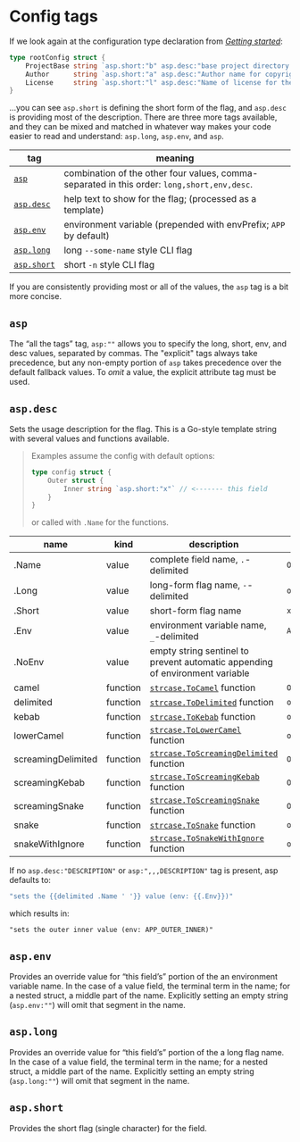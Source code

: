 # Config tags

If we look again at the configuration type declaration from [_Getting started_](01-getting-started.md):

```go
type rootConfig struct {
	ProjectBase string `asp.short:"b" asp.desc:"base project directory eg. github.com/spf13/"`
	Author      string `asp.short:"a" asp.desc:"Author name for copyright attribution"`
	License     string `asp.short:"l" asp.desc:"Name of license for the project"`
}
```

…you can see `asp.short` is defining the short form of the flag, and `asp.desc` is providing most of the description. There are three more tags available, and they can be mixed and matched in whatever way makes your code easier to read and understand: `asp.long`, `asp.env`, and `asp`.

| tag                      | meaning                                                                                     |
| ------------------------ | ------------------------------------------------------------------------------------------- |
| [`asp`](#asp)            | combination of the other four values, comma-separated in this order: `long,short,env,desc`. |
| [`asp.desc`](#aspdesc)   | help text to show for the flag; (processed as a template)                                   |
| [`asp.env`](#aspenv)     | environment variable (prepended with envPrefix; `APP` by default)                           |
| [`asp.long`](#asplong)   | long `--some-name` style CLI flag                                                           |
| [`asp.short`](#aspshort) | short `-n` style CLI flag                                                                   |

If you are consistently providing most or all of the values, the `asp` tag is a bit more concise.

## `asp`

The “all the tags” tag, `asp:""` allows you to specify the long, short, env, and desc values, separated by commas. The "explicit" tags always take precedence, but any non-empty portion of `asp` takes precedence over the default fallback values. To _omit_ a value, the explicit attribute tag must be used.

## `asp.desc`

Sets the usage description for the flag. This is a Go-style template string with several values and functions available.

> Examples assume the config with default options:
>
> ```go
> type config struct {
>     Outer struct {
>         Inner string `asp.short:"x"` // <------- this field
>     }
> }
> ```
>
> or called with `.Name` for the functions.

| name               | kind     | description                                                                                                      | example           |
| ------------------ | -------- | ---------------------------------------------------------------------------------------------------------------- | ----------------- |
| .Name              | value    | complete field name, `.`-delimited                                                                               | `Outer.Inner`     |
| .Long              | value    | long-form flag name, `-`-delimited                                                                               | `outer-inner`     |
| .Short             | value    | short-form flag name                                                                                             | `x`               |
| .Env               | value    | environment variable name, `_`-delimited                                                                         | `APP_OUTER_INNER` |
| .NoEnv             | value    | empty string sentinel to prevent automatic appending of environment variable                                     |                   |
| camel              | function | [`strcase.ToCamel`](https://pkg.go.dev/github.com/iancoleman/strcase#ToCamel) function                           | `OuterInner`      |
| delimited          | function | [`strcase.ToDelimited`](https://pkg.go.dev/github.com/iancoleman/strcase#ToDelimited) function                   | `outer.inner`     |
| kebab              | function | [`strcase.ToKebab`](https://pkg.go.dev/github.com/iancoleman/strcase#ToKebab) function                           | `outer-inner`     |
| lowerCamel         | function | [`strcase.ToLowerCamel`](https://pkg.go.dev/github.com/iancoleman/strcase#ToLowerCamel) function                 | `outerInner`      |
| screamingDelimited | function | [`strcase.ToScreamingDelimited`](https://pkg.go.dev/github.com/iancoleman/strcase#ToScreamingDelimited) function | `OUTER.INNER`     |
| screamingKebab     | function | [`strcase.ToScreamingKebab`](https://pkg.go.dev/github.com/iancoleman/strcase#ToScreamingKebab) function         | `OUTER-INNER`     |
| screamingSnake     | function | [`strcase.ToScreamingSnake`](https://pkg.go.dev/github.com/iancoleman/strcase#ToScreamingSnake) function         | `OUTER_INNER`     |
| snake              | function | [`strcase.ToSnake`](https://pkg.go.dev/github.com/iancoleman/strcase#ToSnake) function                           | `outer_inner`     |
| snakeWithIgnore    | function | [`strcase.ToSnakeWithIgnore`](https://pkg.go.dev/github.com/iancoleman/strcase#ToSnakeWithIgnore) function       | `outer_inner`     |

If no `asp.desc:"DESCRIPTION"` or `asp:",,,DESCRIPTION"` tag is present, asp defaults to:

```go
"sets the {{delimited .Name ' '}} value (env: {{.Env}})"
```

which results in:

```
"sets the outer inner value (env: APP_OUTER_INNER)"
```

## `asp.env`

Provides an override value for “this field’s” portion of the an environment variable name. In the case of a value field, the terminal term in the name; for a nested struct, a middle part of the name. Explicitly setting an empty string (`asp.env:""`) will omit that segment in the name.

## `asp.long`

Provides an override value for “this field’s” portion of the a long flag name. In the case of a value field, the terminal term in the name; for a nested struct, a middle part of the name. Explicitly setting an empty string (`asp.long:""`) will omit that segment in the name.

## `asp.short`

Provides the short flag (single character) for the field.
